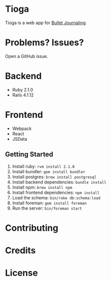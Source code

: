 # Tioga

Tioga is a web app for [Bullet Journaling](http://bulletjournal.com).

# Problems? Issues?

Open a GitHub issue.

# Backend

- Ruby 2.1.0
- Rails 4.1.12

# Frontend

- Webpack
- React
- JSData

Getting Started
---------------

1. Install ruby: `rvm install 2.1.0`
2. Install bundler: `gem install bundler`
3. Install postgres: `brew install postgresql`
4. Install backend dependencies: `bundle install`
5. Install npm: `brew install npm`
6. Install frontend dependencies: `npm install`
7. Load the schema: `bin/rake db:schema:load`
8. Install foreman: `gem install foreman`
9. Run the server: `bin/foreman start`

# Contributing

# Credits

# License





